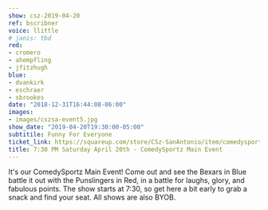 ```yaml
---
show: csz-2019-04-20
ref: bscribner
voice: llittle
# janis: tbd
red:
- cromero
- ahempfling
- jfitzhugh
blue:
- dvankirk
- eschraer
- sbrookes
date: "2018-12-31T16:44:08-06:00"
images:
- images/cszsa-event5.jpg
show_date: "2019-04-20T19:30:00-05:00"
subtitile: Funny For Everyone
ticket_link: https://squareup.com/store/CSz-SanAntonio/item/comedysportz-saturday-night-30
title: 7:30 PM Saturday April 20th - ComedySportz Main Event
---
```


It's our ComedySportz Main Event! Come out and see the Bexars in Blue battle it out with the Punslingers in Red, in a battle for laughs, glory, and fabulous points. The show starts at 7:30, so get here a bit early to grab a snack and find your seat. All shows are also BYOB.
